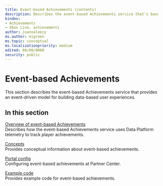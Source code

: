 ```yaml
---
title: Event-based Achievements (contents)
description: Describes the event-based Achievements service that's based on telemetry and user statistics.
kindex:
- Achievements
- Xbox Live, achievements
author: joannaleecy
ms.author: migreen
ms.topic: conceptual
ms.localizationpriority: medium
edited: 00/00/0000
security: public
---
```


# Event-based Achievements

This section describes the event-based Achievements service that provides an event-driven model for building data-based user experiences.

## In this section  
  
[Overview of event-based Achievements](live-achievements-eb-overview.md)  
Describes how the event-based Achievements service uses Data Platform telemetry to track player achievements.  
  
[Concepts](concepts/live-achievements-eb-concepts-nav.md)  
Provides conceptual information about event-based achievements.  
  
[Portal config](config/live-achievements-eb-config-nav.md)  
Configuring event-based achievements  at Partner Center.  
  
[Example code](how-to/live-achievements-eb-howto-nav.md)  
Provides example code for event-based achievements.  
  
